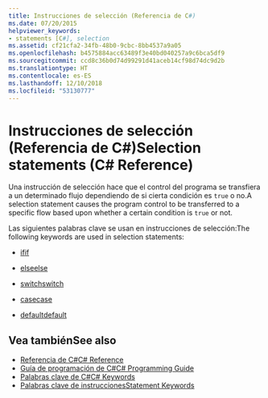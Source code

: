 ```yaml
---
title: Instrucciones de selección (Referencia de C#)
ms.date: 07/20/2015
helpviewer_keywords:
- statements [C#], selection
ms.assetid: cf21cfa2-34fb-48b0-9cbc-8bb4537a9a05
ms.openlocfilehash: b4575884acc63489f3e40bd040257a9c6bca5df9
ms.sourcegitcommit: ccd8c36b0d74d99291d41aceb14cf98d74dc9d2b
ms.translationtype: HT
ms.contentlocale: es-ES
ms.lasthandoff: 12/10/2018
ms.locfileid: "53130777"
---
```

# <a name="selection-statements-c-reference"></a><span data-ttu-id="2bb3b-102">Instrucciones de selección (Referencia de C#)</span><span class="sxs-lookup"><span data-stu-id="2bb3b-102">Selection statements (C# Reference)</span></span>

<span data-ttu-id="2bb3b-103">Una instrucción de selección hace que el control del programa se transfiera a un determinado flujo dependiendo de si cierta condición es `true` o no.</span><span class="sxs-lookup"><span data-stu-id="2bb3b-103">A selection statement causes the program control to be transferred to a specific flow based upon whether a certain condition is `true` or not.</span></span>

<span data-ttu-id="2bb3b-104">Las siguientes palabras clave se usan en instrucciones de selección:</span><span class="sxs-lookup"><span data-stu-id="2bb3b-104">The following keywords are used in selection statements:</span></span>

- [<span data-ttu-id="2bb3b-105">if</span><span class="sxs-lookup"><span data-stu-id="2bb3b-105">if</span></span>](if-else.md)

- [<span data-ttu-id="2bb3b-106">else</span><span class="sxs-lookup"><span data-stu-id="2bb3b-106">else</span></span>](if-else.md)

- [<span data-ttu-id="2bb3b-107">switch</span><span class="sxs-lookup"><span data-stu-id="2bb3b-107">switch</span></span>](switch.md)

- [<span data-ttu-id="2bb3b-108">case</span><span class="sxs-lookup"><span data-stu-id="2bb3b-108">case</span></span>](switch.md)

- [<span data-ttu-id="2bb3b-109">default</span><span class="sxs-lookup"><span data-stu-id="2bb3b-109">default</span></span>](switch.md)

## <a name="see-also"></a><span data-ttu-id="2bb3b-110">Vea también</span><span class="sxs-lookup"><span data-stu-id="2bb3b-110">See also</span></span>

- [<span data-ttu-id="2bb3b-111">Referencia de C#</span><span class="sxs-lookup"><span data-stu-id="2bb3b-111">C# Reference</span></span>](../index.md)
- [<span data-ttu-id="2bb3b-112">Guía de programación de C#</span><span class="sxs-lookup"><span data-stu-id="2bb3b-112">C# Programming Guide</span></span>](../../programming-guide/index.md)
- [<span data-ttu-id="2bb3b-113">Palabras clave de C#</span><span class="sxs-lookup"><span data-stu-id="2bb3b-113">C# Keywords</span></span>](index.md)
- [<span data-ttu-id="2bb3b-114">Palabras clave de instrucciones</span><span class="sxs-lookup"><span data-stu-id="2bb3b-114">Statement Keywords</span></span>](statement-keywords.md)